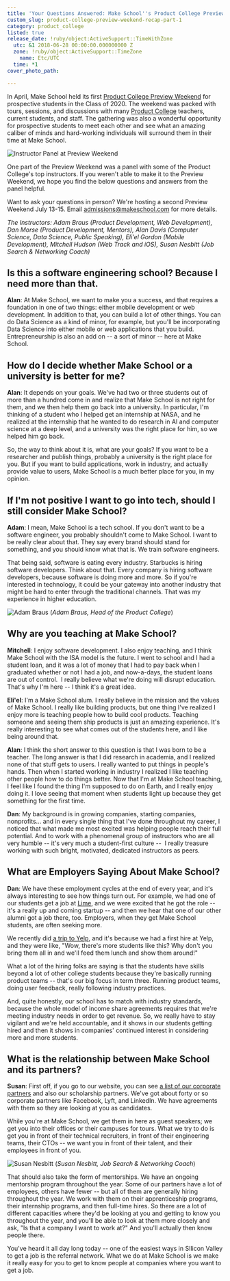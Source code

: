 ```yaml
---
title: 'Your Questions Answered: Make School''s Product College Preview Weekend'
custom_slug: product-college-preview-weekend-recap-part-1
category: product_college
listed: true
release_date: !ruby/object:ActiveSupport::TimeWithZone
  utc: &1 2018-06-28 00:00:00.000000000 Z
  zone: !ruby/object:ActiveSupport::TimeZone
    name: Etc/UTC
  time: *1
cover_photo_path: 

---
```

In April, Make School held its first [Product College Preview Weekend](http://forms.makeschool.com/product-college-preview-weekend-july-2018) for prospective students in the Class of 2020. The weekend was packed with tours, sessions, and discussions with many [Product College](https://www.makeschool.com/product-college) teachers, current students, and staff. The gathering was also a wonderful opportunity for prospective students to meet each other and see what an amazing caliber of minds and hard-working individuals will surround them in their time at Make School.

![Instructor Panel at Preview Weekend](https://res.cloudinary.com/makeschool/image/upload/v1530226706/Blog/Make_School_Preview_Day_90_web.jpg)

One part of the Preview Weekend was a panel with some of the Product College's top instructors. If you weren't able to make it to the Preview Weekend, we hope you find the below questions and answers from the panel helpful.

Want to ask your questions in person? We're hosting a second Preview Weekend July 13-15. Email <admissions@makeschool.com> for more details.

_The Instructors: Adam Braus (Product Development, Web Development), Dan Morse (Product Development, Mentors), Alan Davis (Computer Science, Data Science, Public Speaking), Eli'el Gordon (Mobile Development), Mitchell Hudson (Web Track and iOS), Susan Nesbitt (Job Search & Networking Coach)_

## Is this a software engineering school? Because I need more than that.

__Alan__: At Make School, we want to make you a success, and that requires a foundation in one of two things: either mobile development or web development. In addition to that, you can build a lot of other things. You can do Data Science as a kind of minor, for example, but you'll be incorporating Data Science into either mobile or web applications that you build. Entrepreneurship is also an add on -- a sort of minor -- here at Make School.

## How do I decide whether Make School or a university is better for me?

__Alan__: It depends on your goals. We've had two or three students out of more than a hundred come in and realize that Make School is not right for them, and we then help them go back into a university. In particular, I'm thinking of a student who I helped get an internship at NASA, and he realized at the internship that he wanted to do research in AI and computer science at a deep level, and a university was the right place for him, so we helped him go back.

So, the way to think about it is, what are your goals? If you want to be a researcher and publish things, probably a university is the right place for you. But if you want to build applications, work in industry, and actually provide value to users, Make School is a much better place for you, in my opinion.

## If I'm not positive I want to go into tech, should I still consider Make School?

__Adam__: I mean, Make School is a tech school. If you don't want to be a software engineer, you probably shouldn't come to Make School. I want to be really clear about that. They say every brand should stand for something, and you should know what that is. We train software engineers.

That being said, software is eating every industry. Starbucks is hiring software developers. Think about that. Every company is hiring software developers, because software is doing more and more. So if you're interested in technology, it could be your gateway into another industry that might be hard to enter through the traditional channels. That was my experience in higher education.

![Adam Braus](https://res.cloudinary.com/makeschool/image/upload/v1530226787/Blog/Make_School_Preview_Day_93_web.jpg)
(_Adam Braus, Head of the Product College_)

## Why are you teaching at Make School?

__Mitchell__: I enjoy software development. I also enjoy teaching, and I think Make School with the ISA model is the future. I went to school and I had a student loan, and it was a lot of money that I had to pay back when I graduated whether or not I had a job, and now-a-days, the student loans are out of control.  I really believe what we're doing will disrupt education. That's why I'm here -- I think it's a great idea.

__Eli'el__: I'm a Make School alum. I really believe in the mission and the values of Make School. I really like building products, but one thing I've realized I enjoy more is teaching people how to build cool products. Teaching someone and seeing them ship products is just an amazing experience. It's really interesting to see what comes out of the students here, and I like being around that.

__Alan__: I think the short answer to this question is that I was born to be a teacher. The long answer is that I did research in academia, and I realized none of that stuff gets to users. I really wanted to put things in people's hands. Then when I started working in industry I realized I like teaching other people how to do things better. Now that I'm at Make School teaching, I feel like I found the thing I'm supposed to do on Earth, and I really enjoy doing it. I love seeing that moment when students light up because they get something for the first time.

__Dan__: My background is in growing companies, starting companies, nonprofits... and in every single thing that I've done throughout my career, I noticed that what made me most excited was helping people reach their full potential. And to work with a phenomenal group of instructors who are all very humble -- it's very much a student-first culture --  I really treasure working with such bright, motivated, dedicated instructors as peers.

## What are Employers Saying About Make School?

__Dan__: We have these employment cycles at the end of every year, and it's always interesting to see how things turn out. For example, we had one of our students get a job at [Lime](https://www.limebike.com/), and we were excited that he got the role -- it's a really up and coming startup -- and then we hear that one of our other alumni got a job there, too. Employers, when they get Make School students, are often seeking more.

We recently did [a trip to Yelp](https://www.makeschool.com/blog/yelp-welcomes-make-school-students-with-open-arms), and it's because we had a first hire at Yelp, and they were like, "Wow, there's more students like this? Why don't you bring them all in and we'll feed them lunch and show them around!"

What a lot of the hiring folks are saying is that the students have skills beyond a lot of other college students because they're basically running product teams -- that's our big focus in term three. Running product teams, doing user feedback, really following industry practices.

And, quite honestly, our school has to match with industry standards, because the whole model of income share agreements requires that we're meeting industry needs in order to get revenue. So, we really have to stay vigilant and we're held accountable, and it shows in our students getting hired and then it shows in companies' continued interest in considering more and more students.

## What is the relationship between Make School and its partners?

__Susan__: First off, if you go to our website, you can see [a list of our corporate partners](https://www.makeschool.com/partners) and also our scholarship partners. We've got about forty or so corporate partners like Facebook, Lyft, and LinkedIn. We have agreements with them so they are looking at you as candidates.

While you're at Make School, we get them in here as guest speakers; we get you into their offices or their campuses for tours. What we try to do is get you in front of their technical recruiters, in front of their engineering teams, their CTOs -- we want you in front of their talent, and their employees in front of you.

![Susan Nesbitt](https://res.cloudinary.com/makeschool/image/upload/v1530226792/Blog/Make_School_Preview_Day_113_web.jpg)
(_Susan Nesbitt, Job Search & Networking Coach_)

That should also take the form of mentorships. We have an ongoing mentorship program throughout the year. Some of our partners have a lot of employees, others have fewer -- but all of them are generally hiring throughout the year. We work with them on their apprenticeship programs, their internship programs, and then full-time hires. So there are a lot of different capacities where they'd be looking at you and getting to know you throughout the year, and you'll be able to look at them more closely and ask, "Is that a company I want to work at?" And you'll actually then know people there.

You've heard it all day long today -- one of the easiest ways in SIlicon Valley to get a job is the referral network. What we do at Make School is we make it really easy for you to get to know people at companies where you want to get a job.
